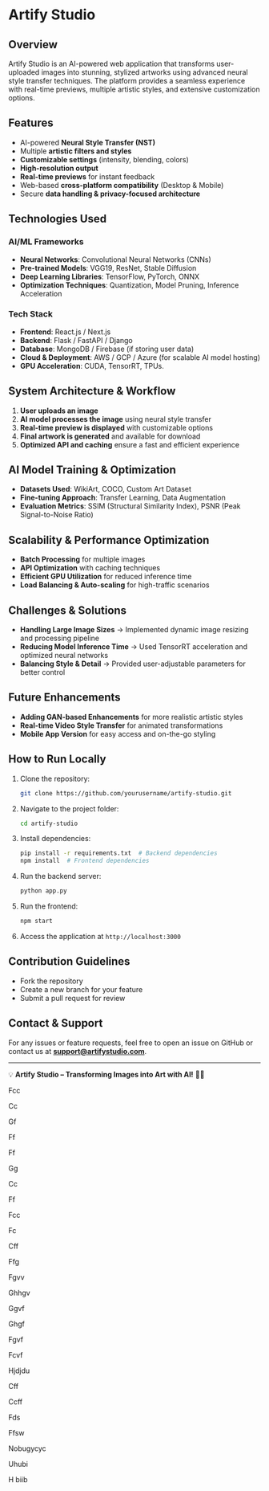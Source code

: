 # Artify Studio

## Overview
Artify Studio is an AI-powered web application that transforms user-uploaded images into stunning, stylized artworks using advanced neural style transfer techniques. The platform provides a seamless experience with real-time previews, multiple artistic styles, and extensive customization options.

## Features
- AI-powered **Neural Style Transfer (NST)**
- Multiple **artistic filters and styles**
- **Customizable settings** (intensity, blending, colors)
- **High-resolution output**
- **Real-time previews** for instant feedback
- Web-based **cross-platform compatibility** (Desktop & Mobile)
- Secure **data handling & privacy-focused architecture**

## Technologies Used
### **AI/ML Frameworks**
- **Neural Networks**: Convolutional Neural Networks (CNNs)
- **Pre-trained Models**: VGG19, ResNet, Stable Diffusion
- **Deep Learning Libraries**: TensorFlow, PyTorch, ONNX
- **Optimization Techniques**: Quantization, Model Pruning, Inference Acceleration

### **Tech Stack**
- **Frontend**: React.js / Next.js
- **Backend**: Flask / FastAPI / Django
- **Database**: MongoDB / Firebase (if storing user data)
- **Cloud & Deployment**: AWS / GCP / Azure (for scalable AI model hosting)
- **GPU Acceleration**: CUDA, TensorRT, TPUs.

## System Architecture & Workflow
1. **User uploads an image**
2. **AI model processes the image** using neural style transfer
3. **Real-time preview is displayed** with customizable options
4. **Final artwork is generated** and available for download
5. **Optimized API and caching** ensure a fast and efficient experience

## AI Model Training & Optimization
- **Datasets Used**: WikiArt, COCO, Custom Art Dataset
- **Fine-tuning Approach**: Transfer Learning, Data Augmentation
- **Evaluation Metrics**: SSIM (Structural Similarity Index), PSNR (Peak Signal-to-Noise Ratio)

## Scalability & Performance Optimization
- **Batch Processing** for multiple images
- **API Optimization** with caching techniques
- **Efficient GPU Utilization** for reduced inference time
- **Load Balancing & Auto-scaling** for high-traffic scenarios

## Challenges & Solutions
- **Handling Large Image Sizes** → Implemented dynamic image resizing and processing pipeline
- **Reducing Model Inference Time** → Used TensorRT acceleration and optimized neural networks
- **Balancing Style & Detail** → Provided user-adjustable parameters for better control

## Future Enhancements
- **Adding GAN-based Enhancements** for more realistic artistic styles
- **Real-time Video Style Transfer** for animated transformations
- **Mobile App Version** for easy access and on-the-go styling

## How to Run Locally
1. Clone the repository:
   ```bash
   git clone https://github.com/yourusername/artify-studio.git
   ```
2. Navigate to the project folder:
   ```bash
   cd artify-studio
   ```
3. Install dependencies:
   ```bash
   pip install -r requirements.txt  # Backend dependencies
   npm install  # Frontend dependencies
   ```
4. Run the backend server:
   ```bash
   python app.py
   ```
5. Run the frontend:
   ```bash
   npm start
   ```
6. Access the application at `http://localhost:3000`

## Contribution Guidelines
- Fork the repository
- Create a new branch for your feature
- Submit a pull request for review

## Contact & Support
For any issues or feature requests, feel free to open an issue on GitHub or contact us at **support@artifystudio.com**.

---
💡 **Artify Studio – Transforming Images into Art with AI!** 🎨🚀




Fcc

Cc

Gf

Ff

Ff

Gg

Cc

Ff

Fcc

Fc

Cff

Ffg

Fgvv

Ghhgv

Ggvf

Ghgf

Fgvf

Fcvf

Hjdjdu

Cff

Ccff

Fds

Ffsw

Nobugycyc

Uhubi

H biib